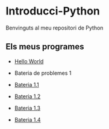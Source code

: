 # Introducci-Python

 Benvinguts al meu repositori de Python

## Els meus programes

- [Hello World](hello_world.py)

- Bateria de problemes 1
- [Bateria 1.1](bateria1.1.py)
- [Bateria 1.2](bateria1.2.py)
- [Bateria 1.3](bateria1.3.py)
- [Bateria 1.4](bateria1.4.py)

